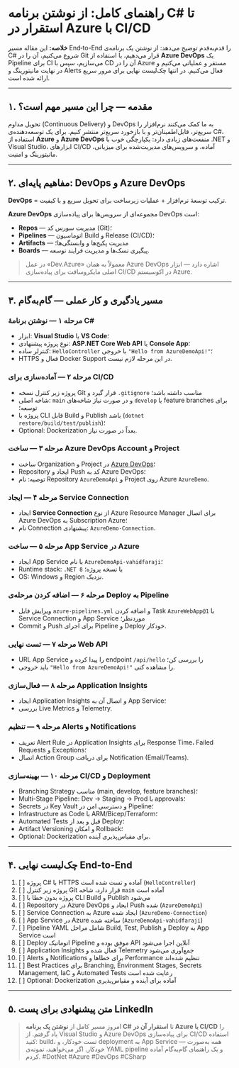 # راهنمای کامل: از نوشتن برنامه C# تا استقرار در Azure با CI/CD

**خلاصه:** این مقاله مسیر End‑to-End را قدم‌به‌قدم توضیح می‌دهد: از نوشتن یک برنامه‌ی C# شروع می‌کنیم، آن را در Git قرار می‌دهیم، با استفاده از **Azure DevOps** یک Pipeline برای CI می‌سازیم، سپس با CD آن را در Azure مستقر و عملیاتی می‌کنیم و در نهایت مانیتورینگ و Alerts فعال می‌کنیم. در انتها چک‌لیست نهایی برای مرور سریع ارائه شده است.

---

## ۱. مقدمه — چرا این مسیر مهم است؟
تحویل مداوم (Continuous Delivery) و DevOps به ما کمک می‌کنند نرم‌افزار را سریع‌تر، قابل‌اطمینان‌تر و با بازخورد سریع‌تر منتشر کنیم. برای یک توسعه‌دهنده‌ی C#، استفاده از **Azure** و **Azure DevOps** منفعت‌های زیادی دارد: یکپارچگی خوب با .NET و Visual Studio، ابزارهای CI/CD آماده، و سرویس‌های مدیریت‌شده برای میزبانی، مانیتورینگ و امنیت.

---

## ۲. مفاهیم پایه‌ای: DevOps و Azure DevOps
**DevOps** = ترکیب توسعهٔ نرم‌افزار + عملیات زیرساخت برای تحویل سریع و با کیفیت.

**Azure DevOps** مجموعه‌ای از سرویس‌ها برای پیاده‌سازی DevOps است:
- **Repos** — مدیریت سورس کد (Git)؛
- **Pipelines** — اتوماسیون Build و Release (CI/CD)؛
- **Artifacts** — مدیریت پکیج‌ها و وابستگی‌ها؛
- **Boards** — پیگیری تسک‌ها و مدیریت فرایند توسعه.

> در عمل «Dev.Azure» معمولاً به همان Azure DevOps اشاره دارد — ابزار اصلی مایکروسافت برای پیاده‌سازی CI/CD در اکوسیستم Azure.

---

## ۳. مسیر یادگیری و کار عملی — گام‌به‌گام
### مرحله ۱ — نوشتن برنامهٔ C#
- ابزار: **Visual Studio** یا **VS Code**؛
- نوع پروژه پیشنهادی: **ASP.NET Core Web API** یا **Console App**؛
- کنترلر ساده: `HelloController` با خروجی `"Hello from AzureDemoApi!"`؛
- HTTPS فعال و Docker Support در این مرحله لازم نیست.

### مرحله ۲ — آماده‌سازی برای CI/CD
- پروژه زیر کنترل نسخه Git قرار گیرد و `.gitignore` مناسب داشته باشد؛
- شاخه اصلی: `main` و در صورت نیاز شاخه‌های `develop` یا feature branches برای توسعه؛
- پروژه با CLI قابل Build و Publish باشد (`dotnet restore/build/test/publish`)؛
- Optional: Dockerization بعداً در صورت نیاز.

### مرحله ۳ — ساخت Azure DevOps Account و Project
- ساخت Organization و Project در [Azure DevOps](https://dev.azure.com/)؛
- Repository ایجاد و Push کد به Azure DevOps؛
- توصیه: نام Repository `AzureDemoApi` و Project روی Azure `AzureDemo`.

### مرحله ۴ — ایجاد Service Connection
- ایجاد **Service Connection** از نوع Azure Resource Manager برای اتصال Azure DevOps به Subscription Azure؛
- نام Connection پیشنهادی: `AzureDemo-Connection`.

### مرحله ۵ — ساخت App Service در Azure
- ایجاد App Service با نام `AzureDemoApi-vahidfaraji`؛
- Runtime stack: `.NET 8` یا نسخه پروژه؛
- OS: Windows و Region نزدیک.

### مرحله ۶ — اضافه کردن مرحله‌ی Deploy به Pipeline
- ویرایش فایل `azure-pipelines.yml` و اضافه کردن Task `AzureWebApp@1` با Service Connection و App Service موردنظر؛
- Commit و Push برای اجرای Pipeline و Deploy خودکار.

### مرحله ۷ — تست نهایی Web API
- URL App Service را پیدا کرده و endpoint `/api/hello` را بررسی کن؛
- باید خروجی `"Hello from AzureDemoApi!"` را مشاهده کنی.

### مرحله ۸ — فعال‌سازی Application Insights
- ایجاد Application Insights و اتصال آن به App Service؛
- بررسی Live Metrics و Telemetry.

### مرحله ۹ — تنظیم Alerts و Notifications
- تعریف Alert Rule در Application Insights برای Response Time، Failed Requests و Exceptions؛
- اتصال Action Group برای دریافت Notification (Email/Teams).

### مرحله ۱۰ — بهینه‌سازی CI/CD و Deployment
- Branching Strategy مناسب (main, develop, feature branches)؛
- Multi-Stage Pipeline: Dev → Staging → Prod با approvals؛
- Secrets در Key Vault و دسترسی امن در Pipeline؛
- Infrastructure as Code با ARM/Bicep/Terraform؛
- Automated Tests قبل و بعد از Deploy؛
- Artifact Versioning و امکان Rollback؛
- Optional: Dockerization برای مقیاس‌پذیری آینده.

---

## ۴. چک‌لیست نهایی End-to-End
1. [ ] پروژه C# با HTTPS آماده و تست شده است (`HelloController`)  
2. [ ] پروژه زیر کنترل Git قرار دارد، شاخه `main` آماده است  
3. [ ] پروژه بدون خطا با CLI Build و Publish می‌شود  
4. [ ] Repository در Azure DevOps ایجاد و Push شده (`AzureDemoApi`)  
5. [ ] Service Connection به Azure ایجاد شده (`AzureDemo-Connection`)  
6. [ ] App Service در Azure ساخته شده (`AzureDemoApi-vahidfaraji`)  
7. [ ] Pipeline YAML شامل مراحل Build, Test, Publish و Deploy به App Service است  
8. [ ] Deploy اتوماتیک Pipeline موفق بوده و API آنلاین اجرا می‌شود  
9. [ ] Application Insights فعال شده و Telemetry جمع‌آوری می‌شود  
10. [ ] Alerts و Notifications برای خطاها و Performance تنظیم شده‌اند  
11. [ ] Best Practices برای Branching, Environment Stages, Secrets Management, IaC و Automated Tests رعایت شده است  
12. [ ] Optional: Dockerization آماده برای آینده و مقیاس‌پذیری

---

## ۵. متن پیشنهادی برای پست LinkedIn
> امروز مسیر کامل از **نوشتن یک برنامه C#** تا **استقرار آن در Azure با CI/CD** را یاد گرفتم. از Visual Studio و Azure DevOps برای پیاده‌سازی CI/CD استفاده کنید: build، تست خودکار، و deployment به App Service — همه به‌صورت خودکار. اگر می‌خواهید، نمونه‌ی YAML pipeline و یک راهنمای گام‌به‌گام آماده کردم. #DotNet #Azure #DevOps #CSharp

